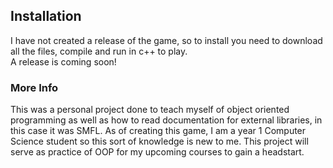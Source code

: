 ## Installation

I have not created a release of the game, so to install you need to download all the files, compile and run in c++ to play. <br>
A release is coming soon!

### More Info

This was a personal project done to teach myself of object oriented programming as well as how to read documentation for external libraries, 
in this case it was SMFL. As of creating this game, I am a year 1 Computer Science student so this sort of knowledge is new to me. This
project will serve as practice of OOP for my upcoming courses to gain a headstart.
